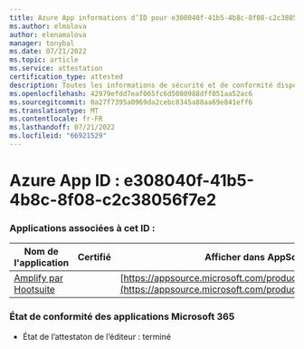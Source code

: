 ```yaml
---
title: Azure App informations d’ID pour e308040f-41b5-4b8c-8f08-c2c38056f7e2
ms.author: elmalova
author: elenamalova
manager: tonybal
ms.date: 07/21/2022
ms.topic: article
ms.service: attestation
certification_type: attested
description: Toutes les informations de sécurité et de conformité disponibles pour e308040f-41b5-4b8c-8f08-c2c38056f7e2.
ms.openlocfilehash: 42979efdd7eaf065fc6d5080988dff051aa52ac6
ms.sourcegitcommit: 0a27f7395a0969da2cebc8345a88aa69e841eff6
ms.translationtype: MT
ms.contentlocale: fr-FR
ms.lasthandoff: 07/21/2022
ms.locfileid: "66921529"
---
```

# <a name="azure-app-id-e308040f-41b5-4b8c-8f08-c2c38056f7e2"></a>Azure App ID : e308040f-41b5-4b8c-8f08-c2c38056f7e2


### <a name="apps-associated-with-this-id"></a>Applications associées à cet ID :
| **Nom de l'application** | **Certifié** | **Afficher dans AppSource** |
|--------------|---------------|-----------------------|
| [Amplify par Hootsuite](../forward/WA200003153.md) |  | [https://appsource.microsoft.com/product/office/WA200003153](https://appsource.microsoft.com/product/office/WA200003153) |

### <a name="microsoft-365-app-compliance-status"></a>État de conformité des applications Microsoft 365
- État de l’attestaton de l’éditeur : terminé
